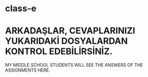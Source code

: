 # class-e
# ARKADAŞLAR, CEVAPLARINIZI YUKARIDAKİ DOSYALARDAN KONTROL EDEBİLİRSİNİZ.
MY MIDDLE SCHOOL STUDENTS WILL SEE THE ANSWERS OF THE ASSIGNMENTS HERE.
